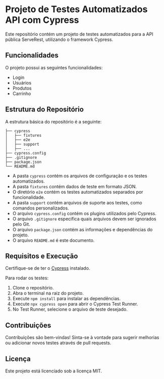 # Projeto de Testes Automatizados API com Cypress

Este repositório contém um projeto de testes automatizados para a API pública ServeRest, utilizando o framework Cypress.

## Funcionalidades

O projeto possui as seguintes funcionalidades:

- Login
- Usuários
- Produtos
- Carrinho

## Estrutura do Repositório

A estrutura básica do repositório é a seguinte:

```
├── cypress
│   ├── fixtures
│   ├── e2e
│   ├── support
│   ├── ...
├── cypress.config
├── .gitignore
├── package.json
└── README.md
```

- A pasta `cypress` contém os arquivos de configuração e os testes automatizados.
- A pasta `fixtures` contém dados de teste em formato JSON.
- O diretório `e2e` contém os testes automatizados separados por funcionalidade.
- A pasta `support` contém arquivos de suporte aos testes, como comandos personalizados.
- O arquivo `cypress.config` contém os plugins utilizados pelo Cypress.
- O arquivo `.gitignore` especifica quais arquivos devem ser ignorados pelo Git.
- O arquivo `package.json` contém as informações e dependências do projeto.
- O arquivo `README.md` é este documento.

## Requisitos e Execução

Certifique-se de ter o [Cypress](https://www.cypress.io/) instalado.

Para rodar os testes:

1. Clone o repositório.
2. Abra o terminal na raiz do projeto.
3. Execute `npm install` para instalar as dependências.
4. Execute `npx cypress open` para abrir o Cypress Test Runner.
5. No Test Runner, selecione o arquivo de teste desejado.

## Contribuições

Contribuições são bem-vindas! Sinta-se à vontade para sugerir melhorias ou adicionar novos testes através de pull requests.

## Licença

Este projeto está licenciado sob a licença MIT.